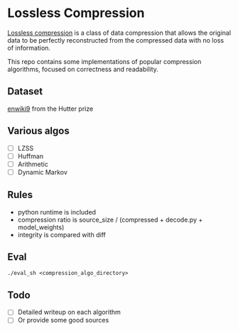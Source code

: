 # Lossless Compression #

[Lossless compression](https://en.wikipedia.org/wiki/Lossless_compression) is a class of data compression that allows the original data to be perfectly reconstructed from the compressed data with no loss of information. 

This repo contains some implementations of popular compression algorithms, focused on correctness and readability. 

## Dataset

[enwiki9](http://prize.hutter1.net/) from the Hutter prize

## Various algos

- [ ] LZSS
- [ ] Huffman
- [ ] Arithmetic
- [ ] Dynamic Markov

## Rules

- python runtime is included
- compression ratio is source_size / (compressed + decode.py + model_weights)
- integrity is compared with diff

## Eval

```
./eval_sh <compression_algo_directory>
```

## Todo

- [ ] Detailed writeup on each algorithm
- [ ] Or provide some good sources
